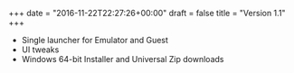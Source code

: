 +++
date = "2016-11-22T22:27:26+00:00"
draft = false
title = "Version 1.1"
+++
* Single launcher for Emulator and Guest
* UI tweaks
* Windows 64-bit Installer and Universal Zip downloads